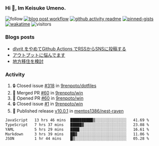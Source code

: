 ### Hi 👋, Im Keisuke Umeno.

<!--
**9renpoto/9renpoto** is a ✨ _special_ ✨ repository because its `README.md` (this file) appears on your GitHub profile.

Here are some ideas to get you started:

- 🔭 I’m currently working on ...
- 🌱 I’m currently learning ...
- 👯 I’m looking to collaborate on ...
- 🤔 I’m looking for help with ...
- 💬 Ask me about ...
- 📫 How to reach me: ...
- 😄 Pronouns: ...
- ⚡ Fun fact: ...
-->

![follow](https://img.shields.io/github/followers/9renpoto?label=Follow&style=social)
[![blog post workflow](https://github.com/9renpoto/9renpoto/actions/workflows/blog.yml/badge.svg)](https://github.com/9renpoto/9renpoto/actions/workflows/blog.yml)
[![github activity readme](https://github.com/9renpoto/9renpoto/actions/workflows/activity.yml/badge.svg)](https://github.com/9renpoto/9renpoto/actions/workflows/activity.yml)
[![pinned-gists](https://github.com/9renpoto/9renpoto/actions/workflows/pin-gist.yml/badge.svg)](https://github.com/9renpoto/9renpoto/actions/workflows/pin-gist.yml)
[![wakatime](https://github.com/9renpoto/9renpoto/actions/workflows/waka-readme-status.yml/badge.svg)](https://github.com/9renpoto/9renpoto/actions/workflows/waka-readme-status.yml)
![visitors](https://komarev.com/ghpvc/?username=9renpoto&label=Profile%20views&color=0e75b6&style=flat)

### Blogs posts

<!-- BLOG-POST-LIST:START -->
- [dlvrit をやめてGithub Actions でRSSからSNSに投稿する](https://9renpoto.win/entry/2023/11/12/dlvrit-to-gh-actions)
- [アウトプットに悩んでます](https://9renpoto.win/entry/2023/11/11/technology-to-limit-input)
- [地方移住を検討](https://9renpoto.win/entry/2023/09/09/migration-plan)
<!-- BLOG-POST-LIST:END -->

### Activity

<!--START_SECTION:activity-->
1. 🔒 Closed issue [#318](https://github.com/9renpoto/dotfiles/issues/318) in [9renpoto/dotfiles](https://github.com/9renpoto/dotfiles)
2. 🎉 Merged PR [#60](https://github.com/9renpoto/win/pull/60) in [9renpoto/win](https://github.com/9renpoto/win)
3. 💪 Opened PR [#60](https://github.com/9renpoto/win/pull/60) in [9renpoto/win](https://github.com/9renpoto/win)
4. 🔒 Closed issue [#1](https://github.com/9renpoto/win/issues/1) in [9renpoto/win](https://github.com/9renpoto/win)
5. 🚀 Published release [v10.0.1](https://github.com/mentos1386/nest-raven/releases/tag/v10.0.1) in [mentos1386/nest-raven](https://github.com/mentos1386/nest-raven)
<!--END_SECTION:activity-->

<!--START_SECTION:waka-->

```txt
JavaScript   13 hrs 46 mins  ██████████▒░░░░░░░░░░░░░░   41.69 %
TypeScript   7 hrs 37 mins   █████▓░░░░░░░░░░░░░░░░░░░   23.08 %
YAML         5 hrs 29 mins   ████░░░░░░░░░░░░░░░░░░░░░   16.61 %
Markdown     3 hrs 39 mins   ██▓░░░░░░░░░░░░░░░░░░░░░░   11.06 %
JSON         1 hr 44 mins    █▒░░░░░░░░░░░░░░░░░░░░░░░   05.28 %
```

<!--END_SECTION:waka-->
